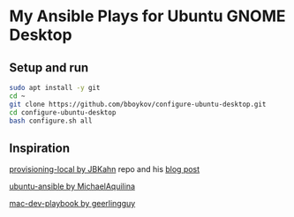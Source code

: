 # My Ansible Plays for Ubuntu GNOME Desktop


## Setup and run

```bash
sudo apt install -y git
cd ~
git clone https://github.com/bboykov/configure-ubuntu-desktop.git
cd configure-ubuntu-desktop
bash configure.sh all
```

## Inspiration

[provisioning-local by JBKahn][provisioning-local] repo and his [blog post][articles_ansible]

[provisioning-local]: https://github.com/JBKahn/provisioning-local
[articles_ansible]: https://blog.josephkahn.io/articles/ansible/


[ubuntu-ansible by MichaelAquilina][2]

[2]: https://github.com/MichaelAquilina/ubuntu-ansible

[mac-dev-playbook by geerlingguy][3]

[3]: https://github.com/geerlingguy/mac-dev-playbook
